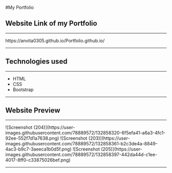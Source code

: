 #My Portfolio
<h2>Website Link of my Portfolio</h2><hr>
https://anvita0305.github.io/Portfolio.github.io/
<hr>
<h2>Technologies used</h2><hr>
<ul>
  <li>HTML</li>
  <li>CSS</li>
  <li>Bootstrap</li>
</ul>
<hr>
<h2>Website Preview</h2>
<hr>
![Screenshot (204)](https://user-images.githubusercontent.com/78889572/132858320-6f5efa41-a6a3-4fc1-92ee-552f7d1a7638.png)
![Screenshot (203)](https://user-images.githubusercontent.com/78889572/132858361-b2c3de4a-8849-4ac3-b9c7-3aeeca1b0d5f.png)
![Screenshot (205)](https://user-images.githubusercontent.com/78889572/132858397-442da44d-c1ee-4017-8ff0-c33875026bef.png)

<hr>


